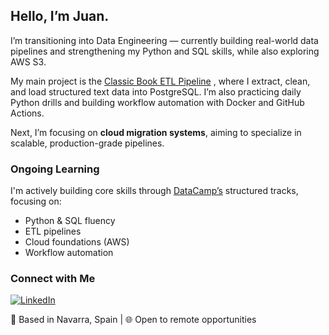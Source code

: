 ## Hello, I’m Juan.

I’m transitioning into Data Engineering — currently building real-world data pipelines and strengthening my Python and SQL skills, while also exploring AWS S3.

My main project is the [Classic Book ETL Pipeline](https://github.com/juan-dbravo/classicbook-etl-pipeline)  , where I extract, clean, and load structured text data into PostgreSQL. I’m also practicing daily Python drills and building workflow automation with Docker and GitHub Actions.

Next, I’m focusing on **cloud migration systems**, aiming to specialize in scalable, production-grade pipelines.

### Ongoing Learning

I'm actively building core skills through [DataCamp’s](https://www.datacamp.com/portfolio/bravojuandb) structured tracks, focusing on:

- Python & SQL fluency
- ETL pipelines
- Cloud foundations (AWS)
- Workflow automation

### Connect with Me

[![LinkedIn](https://img.shields.io/badge/LinkedIn-blue?style=for-the-badge&logo=linkedin&logoColor=white)](https://www.linkedin.com/in/juandbravo/)

📍 Based in Navarra, Spain | 🌐 Open to remote opportunities  
